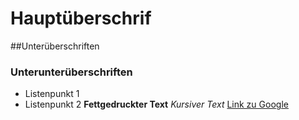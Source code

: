 # Hauptüberschrif
##Unterüberschriften
### Unterunterüberschriften
- Listenpunkt 1
- Listenpunkt 2
**Fettgedruckter Text** 
*Kursiver Text*
[Link zu Google](hhps://www.google.com)


